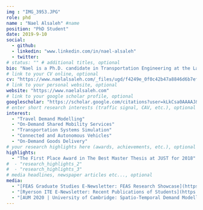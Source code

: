 ```yaml
---
img : "IMG_3953.JPG"
role: phd
name : "Nael Alsaleh" #name
position: "PhD Student" 
date: 2019-9-10
social: 
  - github:
  - linkedin: "www.linkedin.com/in/nael-alsaleh"
  - twitter:
# status: "" # additional titles, optional
bio: "Nael is a Ph.D. candidate in Transportation Engineering at the Laboratory of Innovations in Transportation (LiTrans), Ryerson University, Canada. He is the President of Ryerson Institute of Transportation Engineers (RITE) for the 2021-2022 academic year. Nael received his B.Sc. in Civil Engineering in 2015 and M.Sc. in Transportation Engineering in 2017, both from Jordan University of Science and Technology (JUST), Jordan. He started his Ph.D. in September 2019 under the supervision of Dr. Bilal Farooq and his research focuses on travel demand modelling for Shared On-Demand Mobility Services."
# link to your CV online, optional
cv: "https://www.naelalsaleh.com/_files/ugd/f4249e_0f0c42b47a8846d6b7efd2b3356dc96b.pdf" 
# link to your personal website, optional
website: "https://www.naelalsaleh.com" 
# link to your google scholar profile, optional
googlescholar: "https://scholar.google.com/citations?user=kLkCsa0AAAAJ&hl=en&oi=ao" 
# enter short research interests (traffic signal, CAV, etc.), optional
interest: 
  - "Travel Demand Modelling"
  - "On-Demand Shared Mobility Services"
  - "Transportation Systems Simulation"
  - "Connected and Autonomous Vehicles"
  - "On-Demand Goods Delivery"
# your research highlights here (awards, achievements, etc.), optional
highlights: 
  - "The First Place Award in The Best Master Thesis at JUST for 2018"
#  - "research_highlights_2"
#  - "research_highlights_3" 
# media headlines, newspaper articles etc..., optional
media: 
  - "[FEAS Graduate Studies E-Newsletter: FEAS Research Showcase](https://mailchi.mp/087aae242858/feas-grad-enewsletter-free-yoga-event-contests-more?e=d7dd66fd13)"
  - "[Ryerson ITE E-Newsletter: Recent Publications of Students](https://drive.google.com/drive/folders/14AawRmO4nz5UcOHxGyzcoQ0BoMTmicUa)"
  - "[AUM 2020 | University of Cambridge: Spatio-Temporal Demand Modelling for On-Demand Transit Services](https://www.youtube.com/watch?v=Vd_H7G67r_I&t=2923s)"
---
```

